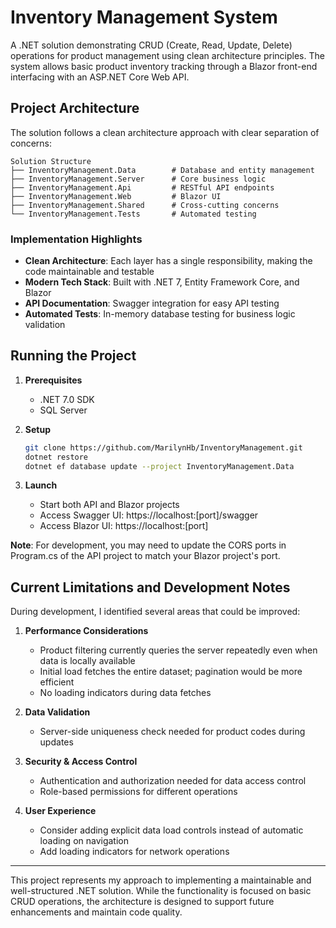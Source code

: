 ﻿# Inventory Management System

A .NET solution demonstrating CRUD (Create, Read, Update, Delete) operations for product management using clean architecture principles. The system allows basic product inventory tracking through a Blazor front-end interfacing with an ASP.NET Core Web API.

## Project Architecture

The solution follows a clean architecture approach with clear separation of concerns:

```
Solution Structure
├── InventoryManagement.Data        # Database and entity management
├── InventoryManagement.Server      # Core business logic
├── InventoryManagement.Api         # RESTful API endpoints
├── InventoryManagement.Web         # Blazor UI
├── InventoryManagement.Shared      # Cross-cutting concerns
└── InventoryManagement.Tests       # Automated testing
```

### Implementation Highlights

- **Clean Architecture**: Each layer has a single responsibility, making the code maintainable and testable
- **Modern Tech Stack**: Built with .NET 7, Entity Framework Core, and Blazor
- **API Documentation**: Swagger integration for easy API testing
- **Automated Tests**: In-memory database testing for business logic validation

## Running the Project

1. **Prerequisites**
   - .NET 7.0 SDK
   - SQL Server

2. **Setup**
   ```bash
   git clone https://github.com/MarilynHb/InventoryManagement.git
   dotnet restore
   dotnet ef database update --project InventoryManagement.Data
   ```

3. **Launch**
   - Start both API and Blazor projects
   - Access Swagger UI: https://localhost:[port]/swagger
   - Access Blazor UI: https://localhost:[port]

**Note**: For development, you may need to update the CORS ports in Program.cs of the API project to match your Blazor project's port.

## Current Limitations and Development Notes

During development, I identified several areas that could be improved:

1. **Performance Considerations**
   - Product filtering currently queries the server repeatedly even when data is locally available
   - Initial load fetches the entire dataset; pagination would be more efficient
   - No loading indicators during data fetches

2. **Data Validation**
   - Server-side uniqueness check needed for product codes during updates

3. **Security & Access Control**
   - Authentication and authorization needed for data access control
   - Role-based permissions for different operations

4. **User Experience**
   - Consider adding explicit data load controls instead of automatic loading on navigation
   - Add loading indicators for network operations

----
This project represents my approach to implementing a maintainable and well-structured .NET solution. While the functionality is focused on basic CRUD operations, the architecture is designed to support future enhancements and maintain code quality.